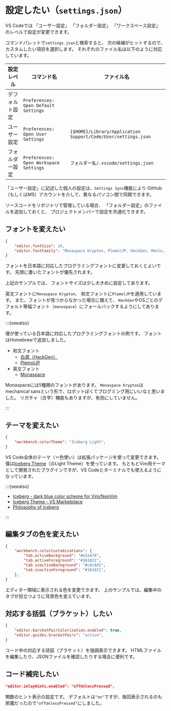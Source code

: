 # 設定したい（``settings.json``）

VS Codeでは
「ユーザー設定」
「フォルダー設定」
「ワークスペース設定」
のレベルで設定が変更できます。

コマンドパレットで``settings.json``と検索すると、
次の候補がヒットするので、カスタムしたい項目を選択します。
それぞれのファイル名は以下のように対応しています。

| 設定レベル | コマンド名 | ファイル名 |
|---|---|---|
| デフォルト設定 | ``Preferences: Open Default Settings`` | |
| ユーザー設定 | ``Preferences: Open User Settings`` | ``{$HOME}/Library/Application Support/Code/User/settings.json`` |
| フォルダー設定 | ``Preferences: Open Workspace Settings`` | ``フォルダー名/.vscode/settings.json`` |

「ユーザー設定」に記述した個人の設定は、``Settings Sync``機能により
GitHub（もしくはMS）アカウントを介して、異なるパソコン間で同期できます。

ソースコードをリポジトリで管理している場合、
「フォルダー設定」のファイルを追加しておくと、
プロジェクトメンバーで設定を共通化できます。

## フォントを変えたい

```json
{
    "editor.fontSize": 20,
    "editor.fontFamily": "Monaspace Krypton, PlemolJP, HackGen, Menlo, Consolas, monospace",
}
```

フォントを日本語に対応したプログラミングフォントに変更しておくとよいです。
先頭に書いたフォントが優先されます。

上記のサンプルでは、
フォントサイズは少し大きめに設定してあります。

英文フォントに``Monaspace Krypton``、
和文フォントに``PlemolJP``を適用しています。
また、フォントが見つからなかった場合に備えて、
``HackGen``やOSごとのデフォルト等幅フォント（``monospace``）にフォールバックするようにしてあります。

:::{seealso}

僕が使っている日本語に対応したプログラミングフォントの例です。
フォントはHomebrewで追加しました。

- 和文フォント
  - [白源（HackGen）](https://github.com/yuru7/HackGen)
  - [PlemolJP](https://github.com/yuru7/PlemolJP)
- 英文フォント
  - [Monaspace](https://monaspace.githubnext.com/)

Monaspaceには5種類のフォントがあります。
``Monaspace Krypton``はmechanical sansという形で、ロボットぽくてプログミング用にいいなと思いました。
リガチャ（合字）機能もありますが、有効にしていません。

:::

## テーマを変えたい

```json
{
    "workbench.colorTheme": "Iceberg Light",
}
```

VS Code全体のテーマ（＝色使い）は拡張パッケージを使って変更できます。
僕は[Iceberg Theme](https://marketplace.visualstudio.com/items?itemName=cocopon.iceberg-theme)（のLight Theme）を使っています。
もともとVim用テーマとして開発されたプラグインですが、VS Codeとターミナルでも使えるようになっています。

:::{seealso}

- [Iceberg - dark blue color scheme for Vim/NeoVim](https://cocopon.github.io/iceberg.vim/)
- [Iceberg Theme - VS Marketplace](https://marketplace.visualstudio.com/items?itemName=cocopon.iceberg-theme)
- [Philosophy of Iceberg](https://speakerdeck.com/cocopon/creating-your-lovely-color-scheme)

:::

## 編集タブの色を変えたい

```json
{
    "workbench.colorCustomizations": {
        "tab.activeBackground": "#e2a478",
        "tab.activeForeground": "#161821",
        "tab.inactiveBackground": "#c6c8d1",
        "tab.inactiveForeground": "#161821",
    },
}
```

エディター領域に表示される色を変更できます。
上のサンプルでは、編集中のタブが目立つように背景色を変えています。

## 対応する括弧（ブラケット）したい

```json
{
    "editor.barcketPairColorization.enabled": true,
    "editor.guides.bracketPairs": "active",
}
```

コード中の対応する括弧（ブラケット）を強調表示できます。
HTMLファイルを編集したり、JSONファイルを確認したりする場合に便利です。

## コード補完したい

```json
"editor.inlayHints.enabled": "offUnlessPressed",
```

関数のヒント表示の設定です。
デフォルトは``"on"``ですが、毎回表示されるのも
邪魔だったので``"offUnlessPressed"``にしました。
